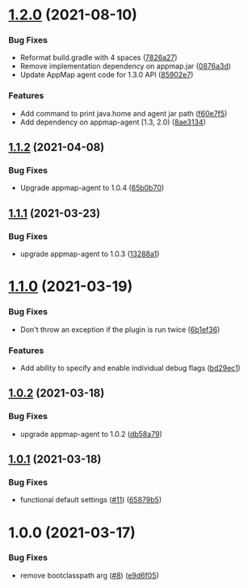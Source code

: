 # [1.2.0](https://github.com/applandinc/appmap-maven-plugin/compare/v1.1.2...v1.2.0) (2021-08-10)


### Bug Fixes

* Reformat build.gradle with 4 spaces ([7826a27](https://github.com/applandinc/appmap-maven-plugin/commit/7826a276db680ef08cd10b858bcbf8fe51711707))
* Remove implementation dependency on appmap.jar ([0876a3d](https://github.com/applandinc/appmap-maven-plugin/commit/0876a3d96949762fbd5d20b604d8153edac22e45))
* Update AppMap agent code for 1.3.0 API ([85902e7](https://github.com/applandinc/appmap-maven-plugin/commit/85902e703d713290cd5e609ac1e174f085da6c70))


### Features

* Add command to print java.home and agent jar path ([f60e7f5](https://github.com/applandinc/appmap-maven-plugin/commit/f60e7f53281b87d5ae1ce7cf6afc260163704cb7))
* Add dependency on appmap-agent [1.3, 2.0) ([8ae3134](https://github.com/applandinc/appmap-maven-plugin/commit/8ae31344c6322d607114fa9d51afeae87f02d0ab))

## [1.1.2](https://github.com/applandinc/appmap-maven-plugin/compare/v1.1.1...v1.1.2) (2021-04-08)


### Bug Fixes

* Upgrade appmap-agent to 1.0.4 ([65b0b70](https://github.com/applandinc/appmap-maven-plugin/commit/65b0b708871fcb56009d8fa2d81ca2a28b90ecd2))

## [1.1.1](https://github.com/applandinc/appmap-maven-plugin/compare/v1.1.0...v1.1.1) (2021-03-23)


### Bug Fixes

* upgrade appmap-agent to 1.0.3 ([13288a1](https://github.com/applandinc/appmap-maven-plugin/commit/13288a1e9ff8caf6f4d2d2f158ae45a6344cac07))

# [1.1.0](https://github.com/applandinc/appmap-maven-plugin/compare/v1.0.2...v1.1.0) (2021-03-19)


### Bug Fixes

* Don't throw an exception if the plugin is run twice ([6b1ef36](https://github.com/applandinc/appmap-maven-plugin/commit/6b1ef36cafbfe18115236055c8842c4e4dffcde8))


### Features

* Add ability to specify and enable individual debug flags ([bd29ec1](https://github.com/applandinc/appmap-maven-plugin/commit/bd29ec180d8fcb9ed3c05e5548109ca4001bcd5c))

## [1.0.2](https://github.com/applandinc/appmap-maven-plugin/compare/v1.0.1...v1.0.2) (2021-03-18)


### Bug Fixes

* upgrade appmap-agent to 1.0.2 ([db58a79](https://github.com/applandinc/appmap-maven-plugin/commit/db58a7962abf18ca356e838c46ceb55290a25047))

## [1.0.1](https://github.com/applandinc/appmap-maven-plugin/compare/v1.0.0...v1.0.1) (2021-03-18)


### Bug Fixes

* functional default settings ([#11](https://github.com/applandinc/appmap-maven-plugin/issues/11)) ([65879b5](https://github.com/applandinc/appmap-maven-plugin/commit/65879b5f7ccb1b941b7e44bddc82acf07c35e4ae))

# 1.0.0 (2021-03-17)


### Bug Fixes

* remove bootclasspath arg ([#8](https://github.com/applandinc/appmap-maven-plugin/issues/8)) ([e9d6f05](https://github.com/applandinc/appmap-maven-plugin/commit/e9d6f0516ec15e78358a7bf76e62d412d4474288))
